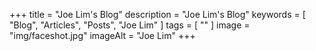 +++
title = "Joe Lim's Blog"
description = "Joe Lim's Blog"
keywords = [
    "Blog",
    "Articles",
    "Posts",
    "Joe Lim"
]
tags = [
    ""
]
image = "img/faceshot.jpg"
imageAlt = "Joe Lim"
+++